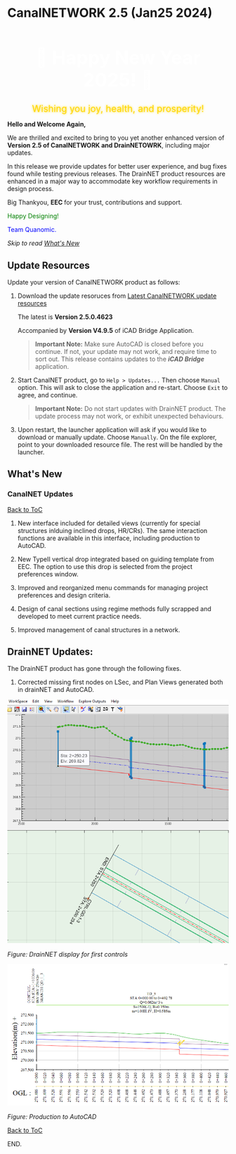 ﻿# CanalNETWORK 2.5 (Jan25 2024)



<div style="text-align: center;">
    <h1 style="font-size: 3em; color: white;">🎉 Happy New Year 2025! 🎉</h1>
    <div style="font-size: 1.5em; color: gold; text-shadow: 0 0 5px gold;">Wishing you joy, health, and prosperity!</div>
</div>


**Hello and Welcome Again,**

We are thrilled and excited to bring to you yet another enhanced version of <strong> Version 2.5 of CanalNETWORK and DrainNETOWRK</strong>, including major updates.

In this release we provide updates for better user experience, and bug fixes found while testing previous releases. The DrainNET product resources are enhanced in a major way to accommodate key workflow requirements in design process.



Big Thankyou, <strong> EEC  </strong> for your trust, contributions and support.


<p style="color:green"> Happy Designing! </p>

<p style="color:blue">Team Quanomic.</p>


*Skip to read [What's New](#whats-new)*



## Update Resources

Update your version of CanalNETWORK product as follows:
1. Download the update resoruces from [Latest CanalNETWORK update resources](https://drive.google.com/uc?export=download&id=1Ov_tptZDHdrvIf7o1ogrlfpb_iWiBgvD)

    The latest is **Version 2.5.0.4623**

    Accompanied by **Version V4.9.5** of iCAD Bridge Application.


    > **Important Note:** Make sure AutoCAD is closed before you continue. If not, your update may not work, and require time to sort out. This release contains updates to the ***iCAD Bridge*** application.

2. Start CanalNET product, go to `Help > Updates...` Then choose `Manual` option. This will ask to close the application and re-start. Choose `Exit` to agree, and continue.
 

    > **Important Note:** Do not start updates with DrainNET product. The update process may not work, or exhibit unexpected behaviours.

3. Upon restart, the launcher application will ask if you would like to download or manually update. Choose `Manually`. On the file explorer, point to your downloaded resource file. The rest will be handled by the launcher.



## What's New

### CanalNET Updates

[Back to ToC](#table-of-contents)

1. New interface included for detailed views (currently for special structures inlduing inclined drops, HR/CRs). The same interaction functions are available in this interface, including production to AutoCAD.


2. New TypeII vertical drop integrated based on guiding template from EEC. The option to use this drop is selected from the project preferences window.

1. Improved and reorganized menu commands for managing project preferences and design criteria.

1. Design of canal sections using regime methods fully scrapped and developed to meet current practice needs.

1. Improved management of canal structures in a network.



## DrainNET Updates:

The DrainNET product has gone through the following fixes.

1. Corrected missing first nodes on LSec, and Plan Views generated both in drainNET and AutoCAD.

 <img src="./media/Image 001.png">

 
 *Figure: DrainNET display for first controls*

   <img src="./media/Image 002.png">

 *Figure: Production to AutoCAD*


[Back to ToC](#table-of-contents) 

END.